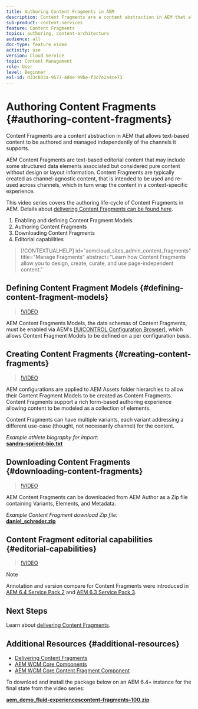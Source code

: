 ```yaml
---
title: Authoring Content Fragments in AEM
description: Content Fragments are a content abstraction in AEM that allows text-based content to be authored and managed independently of the channels it supports.
sub-product: content-services
feature: Content Fragments
topics: authoring, content-architecture
audience: all
doc-type: feature video
activity: use
version: Cloud Service
topic: Content Management
role: User
level: Beginner
exl-id: d33c033a-9577-4d4e-99be-f3c7e2a4ce73
---
```

# Authoring Content Fragments {#authoring-content-fragments}

Content Fragments are a content abstraction in AEM that allows text-based content to be authored and managed independently of the channels it supports.

AEM Content Fragments are text-based editorial content that may include some structured data elements associated but considered pure content without design or layout information. Content Fragments are typically created as channel-agnostic content, that is intended to be used and re-used across channels, which in turn wrap the content in a context-specific experience.

This video series covers the authoring life-cycle of Content Fragments in AEM. Details about [delivering Content Fragments can be found here](content-fragments-delivery-feature-video-use.md).

1. Enabling and defining Content Fragment Models
2. Authoring Content Fragments
3. Downloading Content Fragments
4. Editorial capabilities

>[!CONTEXTUALHELP]
>id="aemcloud_sites_admin_content_fragments"
>title="Manage Fragments"
>abstract="Learn how Content Fragments allow you to design, create, curate, and use page-independent content."

## Defining Content Fragment Models {#defining-content-fragment-models}

>[!VIDEO](https://video.tv.adobe.com/v/22452/?quality=12&learn=on)

AEM Content Fragments Models, the data schemas of Content Fragments, must be enabled via AEM's [[!UICONTROL Configuration Browser]](https://experienceleague.adobe.com/docs/experience-manager-cloud-service/implementing/developing/configurations.html), which allows Content Fragment Models to be defined on a per configuration basis.

## Creating Content Fragments {#creating-content-fragments}

>[!VIDEO](https://video.tv.adobe.com/v/22451/?quality=12&learn=on)

AEM configurations are applied to AEM Assets folder hierarchies to allow their Content Fragment Models to be created as Content Fragments. Content Fragments support a rich form-based authoring experience allowing content to be modeled as a collection of elements.

Content Fragments can have multiple variants, each variant addressing a different use-case (thought, not necessarily channel) for the content.

*Example athlete biography for import:*  
**[sandra-sprient-bio.txt](assets/sandra-sprient-bio.txt)**

## Downloading Content Fragments {#downloading-content-fragments}

>[!VIDEO](https://video.tv.adobe.com/v/22450/?quality=12&learn=on)

AEM Content Fragments can be downloaded from AEM Author as a Zip file containing Variants, Elements, and Metadata.

*Example Content Fragment download Zip file:*  
**[daniel_schreder.zip](assets/daniel_schreder.zip)**

## Content Fragment editorial capabilities {#editorial-capabilities}

>[!VIDEO](https://video.tv.adobe.com/v/25891/?quality=12&learn=on)

>[!NOTE]
>
> Annotation and version compare for Content Fragments were introduced in [AEM 6.4 Service Pack 2](https://helpx.adobe.com/experience-manager/aem-releases-updates.html) and [AEM 6.3 Service Pack 3](https://helpx.adobe.com/experience-manager/6-3/release-notes/sp3-release-notes.html).

## Next Steps

Learn about [delivering Content Fragments](content-fragments-delivery-feature-video-use.md).

## Additional Resources {#additional-resources}

* [Delivering Content Fragments](content-fragments-delivery-feature-video-use.md)
* [AEM WCM Core Components](https://experienceleague.adobe.com/docs/experience-manager-core-components/using/introduction.html)
* [AEM WCM Core Content Fragment Component](https://experienceleague.adobe.com/docs/experience-manager-core-components/using/components/content-fragment-component.html)

To download and install the package below on an AEM 6.4+ instance for the final state from the video series:

**[aem_demo_fluid-experiencescontent-fragments-100.zip](assets/aem_demo_fluid-experiencescontent-fragments-100.zip)**
